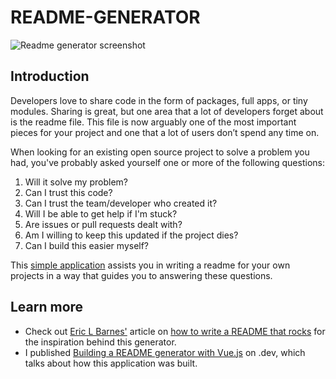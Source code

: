 # README-GENERATOR

![Readme generator screenshot](readme-generator-screenshot.png)

## Introduction

Developers love to share code in the form of packages, full apps, or tiny modules. Sharing is great, but one area that a lot of developers forget about is the readme file. This file is now arguably one of the most important pieces for your project and one that a lot of users don’t spend any time on.

When looking for an existing open source project to solve a problem you had, you've probably asked yourself one or more of the following questions:

1. Will it solve my problem?
2. Can I trust this code?
3. Can I trust the team/developer who created it?
4. Will I be able to get help if I'm stuck?
5. Are issues or pull requests dealt with?
6. Am I willing to keep this updated if the project dies?
7. Can I build this easier myself?

This [simple application](https://michaeldyrynda.github.io/readme-generator) assists you in writing a readme for your own projects in a way that guides you to answering these questions.

## Learn more

* Check out [Eric L Barnes'](https://twitter.com/ericlbarnes) article on [how to write a README that rocks](https://dotdev.co/how-to-write-a-readme-that-rocks-bc29f279611a) for the inspiration behind this generator.
* I published [Building a README generator with Vue.js](https://dotdev.co/building-a-readme-generator-with-vue-js-b653cd1638d8) on .dev, which talks about how this application was built.